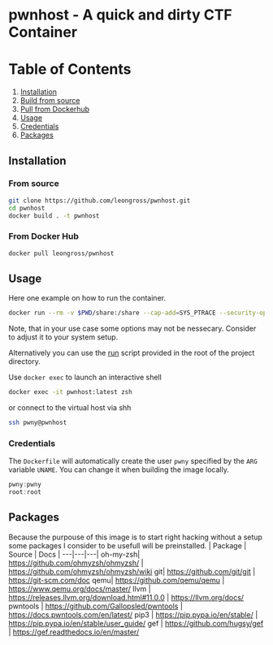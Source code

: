# pwnhost - A quick and dirty CTF Container

# Table of Contents
1. [Installation](#setup)
  1. [Build from source](#from-source)
  2. [Pull from Dockerhub](#from-docker-hub)
2. [Usage](#usage)
  2. [Credentials](#creds)
3. [Packages](#packages)

## Installation
### From source
```bash
git clone https://github.com/leongross/pwnhost.git
cd pwnhost
docker build . -t pwnhost
```

### From Docker Hub
```bash
docker pull leongross/pwnhost
```


## Usage
Here one example on how to run the container.
```bash
docker run --rm -v $PWD/share:/share --cap-add=SYS_PTRACE --security-opt seccomp=unconfined -d --name pwnhost -i pwnhost
```
Note, that in your use case some options may not be nessecary. Consider to adjust it to your system setup.

Alternatively you can use the [run](./run) script provided in the root of the project directory.

Use `docker exec` to launch an interactive shell
```bash
docker exec -it pwnhost:latest zsh
```
or connect to the virtual host via shh

```bash
ssh pwny@pwnhost
```

### Credentials
The `Dockerfile` will automatically create the user `pwny` specified by the `ARG` variable `UNAME`. You can change it when building the image locally.

```c
pwny:pwny
root:root
```

## Packages
Because the purpouse of this image is to start right hacking without a setup some packages I consider to be usefull will be preinstalled.
| Package | Source | Docs |
---|---|---|
oh-my-zsh| https://github.com/ohmyzsh/ohmyzsh/ | https://github.com/ohmyzsh/ohmyzsh/wiki
git| https://github.com/git/git | https://git-scm.com/doc
qemu| https://github.com/qemu/qemu | https://www.qemu.org/docs/master/
llvm | https://releases.llvm.org/download.html#11.0.0 | https://llvm.org/docs/
pwntools | https://github.com/Gallopsled/pwntools | https://docs.pwntools.com/en/latest/
pip3 | https://pip.pypa.io/en/stable/ | https://pip.pypa.io/en/stable/user_guide/
gef | https://github.com/hugsy/gef | https://gef.readthedocs.io/en/master/


